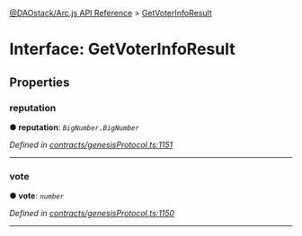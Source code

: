 [@DAOstack/Arc.js API Reference](../README.md) > [GetVoterInfoResult](../interfaces/getvoterinforesult.md)



# Interface: GetVoterInfoResult


## Properties
<a id="reputation"></a>

###  reputation

**●  reputation**:  *`BigNumber.BigNumber`* 

*Defined in [contracts/genesisProtocol.ts:1151](https://github.com/daostack/arc.js/blob/0fff6d4/lib/contracts/genesisProtocol.ts#L1151)*





___

<a id="vote"></a>

###  vote

**●  vote**:  *`number`* 

*Defined in [contracts/genesisProtocol.ts:1150](https://github.com/daostack/arc.js/blob/0fff6d4/lib/contracts/genesisProtocol.ts#L1150)*





___


